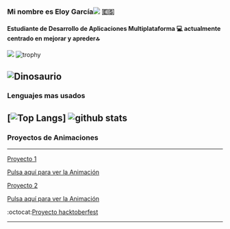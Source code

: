 ###  Mi nombre es Eloy García![](https://user-images.githubusercontent.com/18350557/176309783-0785949b-9127-417c-8b55-ab5a4333674e.gif)	:es:
#### Estudiante de Desarrollo de Aplicaciones Multiplataforma :computer: actualmente **centrado en mejorar y apreder**:top:

![](https://komarev.com/ghpvc/?username=eloygar&color=lightgrey&style=for-the-badge&label=TOTAL+PROFILE+VIEWS)
![trophy](https://github-profile-trophy.vercel.app/?username=eloygar&theme=dracula)

![Dinosaurio](https://www.actualidadgadget.com/wp-content/uploads/2018/02/t-rex.gif)
---
### Lenguajes mas usados
[![Top Langs](https://github-readme-stats.vercel.app/api/top-langs/?username=eloygar&langs_count=20&layout=compact&theme=dracula)]
![github stats](https://github-readme-stats.vercel.app/api?username=eloygar&show_icons=true&theme=dracula&count_private=true)
---
### Proyectos de Animaciones 
---

[Proyecto 1](https://github.com/eloygar/Animacion-JavaScript)

[Pulsa aquí para ver la Animación](https://eloygar.github.io/Animacion-JavaScript/)

[Proyecto 2](https://github.com/eloygar/Animacion-Keyframes)

[Pulsa aquí para ver la Animación](https://eloygar.github.io/Animacion-Keyframes/)


:octocat:[Proyecto hacktoberfest](https://github.com/eloygar/veryimportantopensourceproject)

---
<!--
**eloygar/eloygar** is a ✨ _special_ ✨ repository because its `README.md` (this file) appears on your GitHub profile.

Here are some ideas to get you started:

- 🔭 I’m currently working on ...
- 🌱 I’m currently learning ...
- 👯 I’m looking to collaborate on ...
- 🤔 I’m looking for help with ...
- 💬 Ask me about ...
- 📫 How to reach me: ...
- 😄 Pronouns: ...
- ⚡ Fun fact: ...
-->
